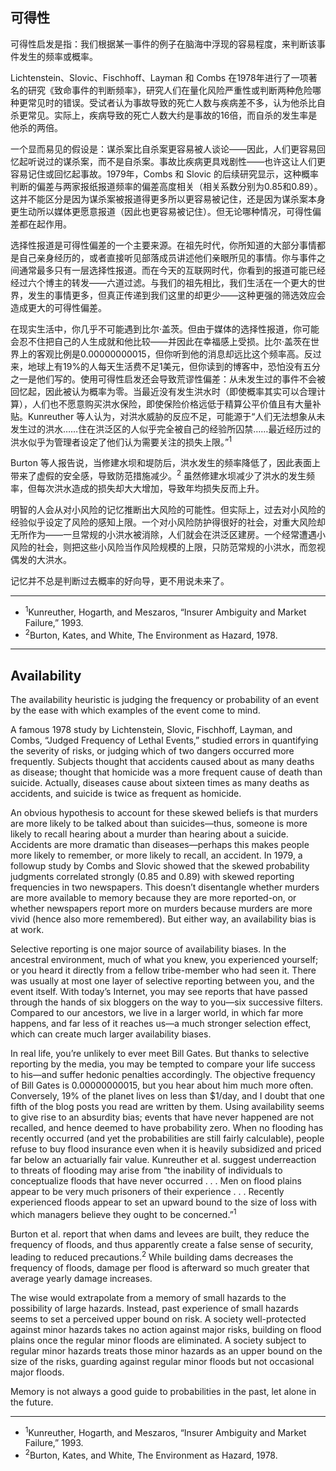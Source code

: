 ## 可得性

可得性启发是指：我们根据某一事件的例子在脑海中浮现的容易程度，来判断该事件发生的频率或概率。

Lichtenstein、Slovic、Fischhoff、Layman 和 Combs 在1978年进行了一项著名的研究《致命事件的判断频率》，研究人们在量化风险严重性或判断两种危险哪种更常见时的错误。受试者认为事故导致的死亡人数与疾病差不多，认为他杀比自杀更常见。实际上，疾病导致的死亡人数大约是事故的16倍，而自杀的发生率是他杀的两倍。

一个显而易见的假设是：谋杀案比自杀案更容易被人谈论——因此，人们更容易回忆起听说过的谋杀案，而不是自杀案。事故比疾病更具戏剧性——也许这让人们更容易记住或回忆起事故。1979年，Combs 和 Slovic 的后续研究显示，这种概率判断的偏差与两家报纸报道频率的偏差高度相关（相关系数分别为0.85和0.89）。这并不能区分是因为谋杀案被报道得更多所以更容易被记住，还是因为谋杀案本身更生动所以媒体更愿意报道（因此也更容易被记住）。但无论哪种情况，可得性偏差都在起作用。

选择性报道是可得性偏差的一个主要来源。在祖先时代，你所知道的大部分事情都是自己亲身经历的，或者直接听见部落成员讲述他们亲眼所见的事情。你与事件之间通常最多只有一层选择性报道。而在今天的互联网时代，你看到的报道可能已经经过六个博主的转发——六道过滤。与我们的祖先相比，我们生活在一个更大的世界，发生的事情更多，但真正传递到我们这里的却更少——这种更强的筛选效应会造成更大的可得性偏差。

在现实生活中，你几乎不可能遇到比尔·盖茨。但由于媒体的选择性报道，你可能会忍不住把自己的人生成就和他比较——并因此在幸福感上受损。比尔·盖茨在世界上的客观比例是0.00000000015，但你听到他的消息却远比这个频率高。反过来，地球上有19%的人每天生活费不足1美元，但你读到的博客中，恐怕没有五分之一是他们写的。使用可得性启发还会导致荒谬性偏差：从未发生过的事件不会被回忆起，因此被认为概率为零。当最近没有发生洪水时（即使概率其实可以合理计算），人们也不愿意购买洪水保险，即使保险价格远低于精算公平价值且有大量补贴。Kunreuther 等人认为，对洪水威胁的反应不足，可能源于“人们无法想象从未发生过的洪水……住在洪泛区的人似乎完全被自己的经验所囚禁……最近经历过的洪水似乎为管理者设定了他们认为需要关注的损失上限。”<sup>1</sup>

Burton 等人报告说，当修建水坝和堤防后，洪水发生的频率降低了，因此表面上带来了虚假的安全感，导致防范措施减少。<sup>2</sup> 虽然修建水坝减少了洪水的发生频率，但每次洪水造成的损失却大大增加，导致年均损失反而上升。

明智的人会从对小风险的记忆推断出大风险的可能性。但实际上，过去对小风险的经验似乎设定了风险的感知上限。一个对小风险防护得很好的社会，对重大风险却无所作为——一旦常规的小洪水被消除，人们就会在洪泛区建房。一个经常遭遇小风险的社会，则把这些小风险当作风险规模的上限，只防范常规的小洪水，而忽视偶发的大洪水。

记忆并不总是判断过去概率的好向导，更不用说未来了。

---

- <sup>1</sup>Kunreuther, Hogarth, and Meszaros, “Insurer Ambiguity and Market Failure,” 1993.
- <sup>2</sup>Burton, Kates, and White, The Environment as Hazard, 1978.

---

## Availability

The availability heuristic is judging the frequency or probability of an event by the ease with which examples of the event come to mind.

A famous 1978 study by Lichtenstein, Slovic, Fischhoff, Layman, and Combs, “Judged Frequency of Lethal Events,” studied errors in quantifying the severity of risks, or judging which of two dangers occurred more frequently. Subjects thought that accidents caused about as many deaths as disease; thought that homicide was a more frequent cause of death than suicide. Actually, diseases cause about sixteen times as many deaths as accidents, and suicide is twice as frequent as homicide.

An obvious hypothesis to account for these skewed beliefs is that murders are more likely to be talked about than suicides—thus, someone is more likely to recall hearing about a murder than hearing about a suicide. Accidents are more dramatic than diseases—perhaps this makes people more likely to remember, or more likely to recall, an accident. In 1979, a followup study by Combs and Slovic showed that the skewed probability judgments correlated strongly (0.85 and 0.89) with skewed reporting frequencies in two newspapers. This doesn’t disentangle whether murders are more available to memory because they are more reported-on, or whether newspapers report more on murders because murders are more vivid (hence also more remembered). But either way, an availability bias is at work.

Selective reporting is one major source of availability biases. In the ancestral environment, much of what you knew, you experienced yourself; or you heard it directly from a fellow tribe-member who had seen it. There was usually at most one layer of selective reporting between you, and the event itself. With today’s Internet, you may see reports that have passed through the hands of six bloggers on the way to you—six successive filters. Compared to our ancestors, we live in a larger world, in which far more happens, and far less of it reaches us—a much stronger selection effect, which can create much larger availability biases.

In real life, you’re unlikely to ever meet Bill Gates. But thanks to selective reporting by the media, you may be tempted to compare your life success to his—and suffer hedonic penalties accordingly. The objective frequency of Bill Gates is 0.00000000015, but you hear about him much more often. Conversely, 19% of the planet lives on less than $1/day, and I doubt that one fifth of the blog posts you read are written by them. Using availability seems to give rise to an absurdity bias; events that have never happened are not recalled, and hence deemed to have probability zero. When no flooding has recently occurred (and yet the probabilities are still fairly calculable), people refuse to buy flood insurance even when it is heavily subsidized and priced far below an actuarially fair value. Kunreuther et al. suggest underreaction to threats of flooding may arise from “the inability of individuals to conceptualize floods that have never occurred . . . Men on flood plains appear to be very much prisoners of their experience . . . Recently experienced floods appear to set an upward bound to the size of loss with which managers believe they ought to be concerned.”<sup>1</sup>

Burton et al. report that when dams and levees are built, they reduce the frequency of floods, and thus apparently create a false sense of security, leading to reduced precautions.<sup>2</sup> While building dams decreases the frequency of floods, damage per flood is afterward so much greater that average yearly damage increases.

The wise would extrapolate from a memory of small hazards to the possibility of large hazards. Instead, past experience of small hazards seems to set a perceived upper bound on risk. A society well-protected against minor hazards takes no action against major risks, building on flood plains once the regular minor floods are eliminated. A society subject to regular minor hazards treats those minor hazards as an upper bound on the size of the risks, guarding against regular minor floods but not occasional major floods.

Memory is not always a good guide to probabilities in the past, let alone in the future.

---

- <sup>1</sup>Kunreuther, Hogarth, and Meszaros, “Insurer Ambiguity and Market Failure,” 1993.
- <sup>2</sup>Burton, Kates, and White, The Environment as Hazard, 1978.